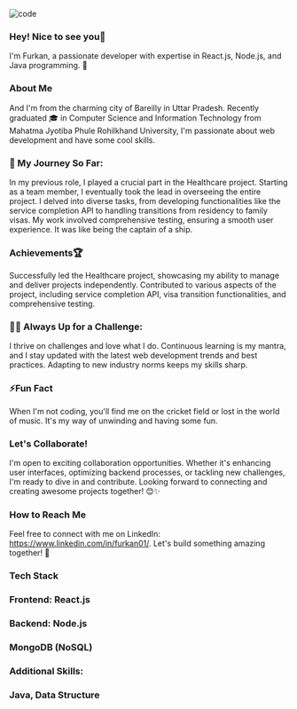![code](https://github.com/mohdfurkan01/mohdfurkan01/assets/76490756/0bdf600b-6a68-4d16-9294-81a3c675eadd)
  ### Hey! Nice to see you👋
 I'm Furkan, a passionate developer with expertise in React.js, Node.js, and Java programming. 🚀
 ### About Me
 And I'm from the charming city of Bareilly in Uttar Pradesh. Recently graduated 🎓 in Computer Science and Information Technology from Mahatma Jyotiba Phule Rohilkhand University, I'm passionate about web development and have some cool skills.
### 🌱 My Journey So Far:
In my previous role, I played a crucial part in the Healthcare project. Starting as a team member, I eventually took the lead in overseeing the entire project. I delved into diverse tasks, from developing functionalities like the service completion API to handling transitions from residency to family visas. My work involved comprehensive testing, ensuring a smooth user experience. 
It was like being the captain of a ship.
### Achievements🏆
Successfully led the Healthcare project, showcasing my ability to manage and deliver projects independently.
Contributed to various aspects of the project, including service completion API, visa transition functionalities, and comprehensive testing.
### 👨‍💻 Always Up for a Challenge:
I thrive on challenges and love what I do. Continuous learning is my mantra, and I stay updated with the latest web development trends and best practices. Adapting to new industry norms keeps my skills sharp.
### ⚡Fun Fact
When I'm not coding, you'll find me on the cricket field or lost in the world of music. It's my way of unwinding and having some fun.
### Let's Collaborate!
I'm open to exciting collaboration opportunities. Whether it's enhancing user interfaces, optimizing backend processes, or tackling new challenges, I'm ready to dive in and contribute.
Looking forward to connecting and creating awesome projects together! 😊✨
### How to Reach Me
Feel free to connect with me on LinkedIn: https://www.linkedin.com/in/furkan01/. 
Let's build something amazing together! 🚀
### Tech Stack
### Frontend: React.js 
### Backend: Node.js
### MongoDB (NoSQL)
### Additional Skills: 
### Java, Data Structure



